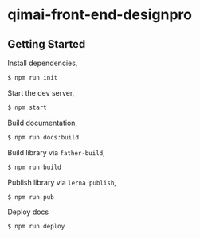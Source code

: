 # qimai-front-end-designpro

## Getting Started

Install dependencies,

```bash
$ npm run init
```

Start the dev server,

```bash
$ npm start
```

Build documentation,

```bash
$ npm run docs:build
```

Build library via `father-build`,

```bash
$ npm run build
```

Publish library via `lerna publish`,

```bash
$ npm run pub
```

Deploy docs

```bash
$ npm run deploy
```
